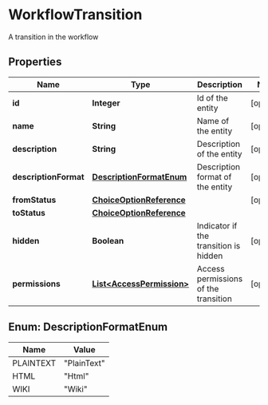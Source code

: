 

# WorkflowTransition

A transition in the workflow
## Properties

Name | Type | Description | Notes
------------ | ------------- | ------------- | -------------
**id** | **Integer** | Id of the entity |  [optional]
**name** | **String** | Name of the entity |  [optional]
**description** | **String** | Description of the entity |  [optional]
**descriptionFormat** | [**DescriptionFormatEnum**](#DescriptionFormatEnum) | Description format of the entity |  [optional]
**fromStatus** | [**ChoiceOptionReference**](ChoiceOptionReference.md) |  |  [optional]
**toStatus** | [**ChoiceOptionReference**](ChoiceOptionReference.md) |  | 
**hidden** | **Boolean** | Indicator if the transition is hidden |  [optional]
**permissions** | [**List&lt;AccessPermission&gt;**](AccessPermission.md) | Access permissions of the transition |  [optional]



## Enum: DescriptionFormatEnum

Name | Value
---- | -----
PLAINTEXT | &quot;PlainText&quot;
HTML | &quot;Html&quot;
WIKI | &quot;Wiki&quot;



